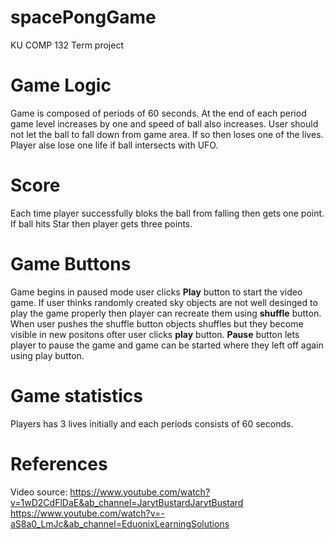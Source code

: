 # spacePongGame
KU COMP 132 Term project

# Game Logic
Game is composed of periods of 60 seconds. At the end of each period game level increases by one and speed of ball also increases. 
User should not let the ball to fall down from game area. If so then loses one of the lives. Player alse lose one life if 
ball intersects with UFO. 

# Score 
Each time player successfully bloks the ball from falling then gets one point. If ball hits Star then player gets three points. 


# Game Buttons
Game begins in paused mode user clicks **Play** button to start the video game. If user thinks randomly created sky objects are not well desinged to play the game properly then player can recreate them using **shuffle** button. When user pushes the shuffle button objects shuffles but they become visible in new positons ofter user clicks **play** button. **Pause** button lets player to pause the game and game can be started where they left off again using play button.  


# Game statistics
Players has 3 lives initially and each periods consists of 60 seconds. 

# References
Video source: https://www.youtube.com/watch?v=1wD2CdFlDaE&ab_channel=JarytBustardJarytBustard
            https://www.youtube.com/watch?v=-aS8a0_LmJc&ab_channel=EduonixLearningSolutions

